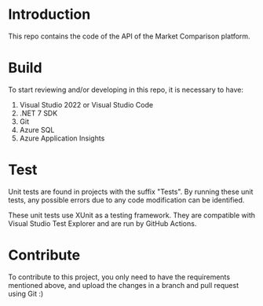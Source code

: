 # Introduction
This repo contains the code of the API of the Market Comparison platform.

# Build
To start reviewing and/or developing in this repo, it is necessary to have:
1. Visual Studio 2022 or Visual Studio Code
2. .NET 7 SDK
3. Git
4. Azure SQL
5. Azure Application Insights

# Test
Unit tests are found in projects with the suffix "Tests". By running these unit tests, any possible errors due to any code modification can be identified.

These unit tests use XUnit as a testing framework. They are compatible with Visual Studio Test Explorer and are run by GitHub Actions.

# Contribute
To contribute to this project, you only need to have the requirements mentioned above, and upload the changes in a branch and pull request using Git :)